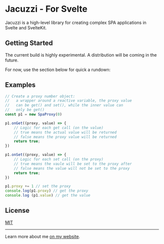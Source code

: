 # Jacuzzi - For Svelte

Jacuzzi is a high-level library for creating complex SPA applications in Svelte and SvelteKit. 

## Getting Started

The current build is highly experimental. A distribution will be coming in the future.

For now, use the section below for quick a rundown:

## Examples

```ts
// Create a proxy number object:
//   a wrapper around a reactive variable, the proxy value
//   can be get() and set(), while the inner value can 
//   only be get()
const p1 = new SpaProxy(0)

p1.onGet((proxy, value) => {
    // Logic for each get call (on the value)
    // true means the actual value will be returned
    // false means the proxy value will be returned
    return true;
})

p1.onSet((proxy, value) => {
    // Logic for each set call (on the proxy)
    // true means the vaule will be set to the proxy after
    // false means the value will not be set to the proxy
    return true;
})

p1.proxy += 1 // set the proxy 
console.log(p1.proxy) // get the proxy
console.log (p1.value) // get the value


```

## License

[MIT](./LICENSE)

---

Learn more about me [on my website](https://squyrrel.net/).